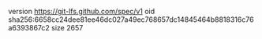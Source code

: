 version https://git-lfs.github.com/spec/v1
oid sha256:6658cc24dee81ee46dc027a49ec768657dc14845464b8818316c76a6393867c2
size 2657
